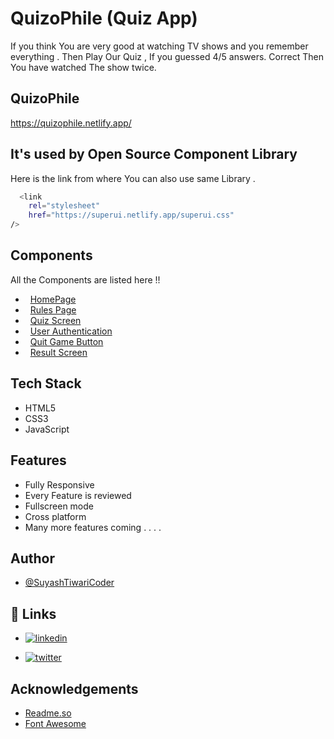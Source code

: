 
# QuizoPhile (Quiz App)

If you think You are very good at watching TV shows and you remember everything . Then Play Our Quiz , If you guessed 4/5 answers. Correct Then You have watched The show twice.
 


## QuizoPhile

https://quizophile.netlify.app/


## It's used by Open Source Component Library

Here is the link from where You can also use same Library . 
```bash
  <link
    rel="stylesheet"
    href="https://superui.netlify.app/superui.css"
/>
```
    
## Components

All the Components are listed here !!

- &nbsp; [HomePage](https://quizophile.netlify.app/)
- &nbsp; [Rules Page](https://quizophile.netlify.app/login/login.html)
- &nbsp; [Quiz Screen](https://quizophile.netlify.app/friends/friends.html)
- &nbsp; [User Authentication](https://quizophile.netlify.app/login/login.html)
- &nbsp; [Quit Game Button](https://quizophile.netlify.app/friends/friends.html)
- &nbsp; [Result Screen](https://quizophile.netlify.app/result/result.html)

## Tech Stack

- HTML5
- CSS3 
- JavaScript 




## Features

- Fully Responsive 
- Every Feature is reviewed
- Fullscreen mode
- Cross platform
- Many more features coming . . . . 


## Author

- [@SuyashTiwariCoder](https://github.com/SuyashTiwariCoder)


## 🔗 Links


- [![linkedin](https://img.shields.io/badge/linkedin-0A66C2?style=for-the-badge&logo=linkedin&logoColor=white)](https://www.linkedin.com/in/suyashtiwari20/)

- [![twitter](https://img.shields.io/badge/twitter-1DA1F2?style=for-the-badge&logo=twitter&logoColor=white)](https://twitter.com/SuyashT20)


## Acknowledgements

 - [Readme.so](https://readme.so/)
 - [Font Awesome ](https://fontawesome.com/)

